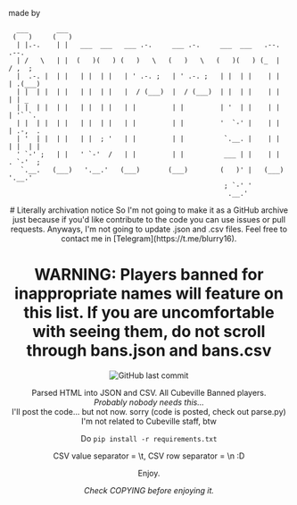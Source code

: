 

made by 
```
  ___       ___                                                                
 (   )     (   )                                                               
  | |.-.    | |   ___  ___   ___ .-.     ___ .-.     ___  ___   .--.    .--.   
  | /   \   | |  (   )(   ) (   )   \   (   )   \   (   )(   ) (_  |   / ,  ;  
  |  .-. |  | |   | |  | |   | ' .-. ;   | ' .-. ;   | |  | |    | |  | .(___) 
  | |  | |  | |   | |  | |   |  / (___)  |  / (___)  | |  | |    | |  | | _    
  | |  | |  | |   | |  | |   | |         | |         | '  | |    | |  | '` `.  
  | |  | |  | |   | |  | |   | |         | |         '  `-' |    | |  | .-,  . 
  | '  | |  | |   | |  ; '   | |         | |          `.__. |    | |  | |  | | 
  ' `-' ;   | |   ' `-'  /   | |         | |          ___ | |    | |  . `-'  ; 
   `.__.   (___)   '.__.'   (___)       (___)        (   )' |   (___)  '.__.'  
                                                      ; `-' '                  
                                                       .__.'                   
```
<div align="center">  
# Literally archivation notice
So I'm not going to make it as a GitHub archive just because if you'd like contribute to the code you can use issues or pull requests.  
Anyways, I'm not going to update .json and .csv files. Feel free to contact me in [Telegram](https://t.me/blurry16).

# WARNING: Players banned for inappropriate names will feature on this list. If you are uncomfortable with seeing them, do not scroll through bans.json and bans.csv

![GitHub last commit](https://img.shields.io/github/last-commit/blurry16/cv-bans?path=bans.json&label=bans.json%20updated)

Parsed HTML into JSON and CSV. All Cubeville Banned players.  
_Probably nobody needs this..._  
I'll post the code... but not now. sorry (code is posted, check out parse.py)  
I'm not related to Cubeville staff, btw  

Do `pip install -r requirements.txt` 

CSV value separator = \t, CSV row separator = \n :D

Enjoy.  

_Check COPYING before enjoying it._
</div>
